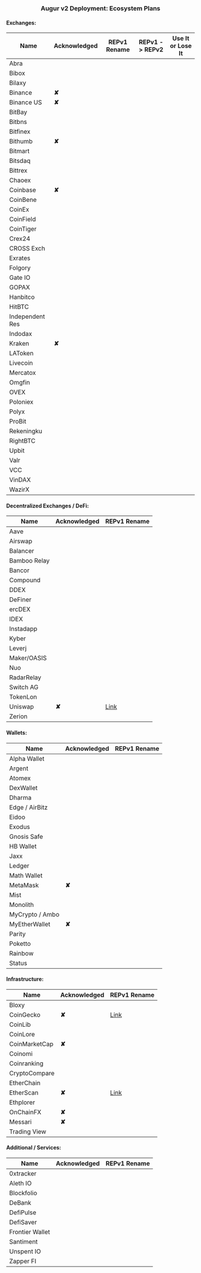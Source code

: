
### <center> Augur v2 Deployment: Ecosystem Plans</center>

####  Exchanges:

| Name            | Acknowledged | REPv1 Rename | REPv1 -> REPv2 | Use It or Lose It |
|-----------------|--------------|--------------|----------------|-------------------|
| Abra            |              |              |                |                   |
| Bibox           |              |              |                |                   |
| Bilaxy          |              |              |                |                   |
| Binance         |**✘**         |              |                |                   |
| Binance US      |**✘**         |              |                |                   |
| BitBay          |              |              |                |                   |
| Bitbns          |              |              |                |                   |
| Bitfinex        |              |              |                |                   |
| Bithumb         |**✘**         |              |                |                   |
| Bitmart         |              |              |                |                   |
| Bitsdaq         |              |              |                |                   |
| Bittrex         |              |              |                |                   |
| Chaoex          |              |              |                |                   |
| Coinbase        |**✘**         |              |                |                   |
| CoinBene        |              |              |                |                   |
| CoinEx          |              |              |                |                   |
| CoinField       |              |              |                |                   |
| CoinTiger       |              |              |                |                   |
| Crex24          |              |              |                |                   |
| CROSS Exch      |              |              |                |                   |
| Exrates         |              |              |                |                   |
| Folgory         |              |              |                |                   |
| Gate IO         |              |              |                |                   |
| GOPAX           |              |              |                |                   |
| Hanbitco        |              |              |                |                   |
| HitBTC          |              |              |                |                   |
| Independent Res |              |              |                |                   |
| Indodax         |              |              |                |                   |
| Kraken          |**✘**         |              |                |                   |
| LAToken         |              |              |                |                   |
| Livecoin        |              |              |                |                   |
| Mercatox        |              |              |                |                   |
| Omgfin          |              |              |                |                   |
| OVEX            |              |              |                |                   |
| Poloniex        |              |              |                |                   |
| Polyx           |              |              |                |                   |
| ProBit          |              |              |                |                   |
| Rekeningku      |              |              |                |                   |
| RightBTC        |              |              |                |                   |
| Upbit           |              |              |                |                   |
| Valr            |              |              |                |                   |
| VCC             |              |              |                |                   |
| VinDAX          |              |              |                |                   |
| WazirX          |              |              |                |                   |

#### Decentralized Exchanges / DeFi:

| Name            | Acknowledged | REPv1 Rename |
|-----------------|--------------|--------------|
| Aave            |              |              |
| Airswap         |              |              |
| Balancer        |              |              |
| Bamboo Relay    |              |              |
| Bancor          |              |              |
| Compound        |              |              |
| DDEX            |              |              |
| DeFiner         |              |              |
| ercDEX          |              |              |
| IDEX            |              |              |
| Instadapp       |              |              |
| Kyber           |              |              |
| Leverj          |              |              |
| Maker/OASIS     |              |              |
| Nuo             |              |              |
| RadarRelay      |              |              |
| Switch AG       |              |              |
| TokenLon        |              |              |
| Uniswap         |**✘**         |[Link](https://app.uniswap.org/#/swap)|
| Zerion          |              |              |

#### Wallets:

| Name            | Acknowledged | REPv1 Rename |
|-----------------|--------------|--------------|
| Alpha Wallet    |              |              |
| Argent          |              |              |
| Atomex          |              |              |
| DexWallet       |              |              |
| Dharma          |              |              |
| Edge / AirBitz  |              |              |
| Eidoo           |              |              |
| Exodus          |              |              |
| Gnosis Safe     |              |              |
| HB Wallet       |              |              |
| Jaxx            |              |              |
| Ledger          |              |              |
| Math Wallet     |              |              |
| MetaMask        |**✘**         |              |
| Mist            |              |              |
| Monolith        |              |              |
| MyCrypto / Ambo |              |              |
| MyEtherWallet   |**✘**         |              |
| Parity          |              |              |
| Poketto         |              |              |
| Rainbow         |              |              |
| Status          |              |              |


#### Infrastructure:

| Name           | Acknowledged | REPv1 Rename |
|----------------|--------------|--------------|
| Bloxy          |              |              |
| CoinGecko      |**✘**         |[Link](https://www.coingecko.com/en/coins/augur)|
| CoinLib        |              |              |
| CoinLore       |              |              |
| CoinMarketCap  |**✘**         |              |
| Coinomi        |              |              |
| Coinranking    |              |              |
| CryptoCompare  |              |              |
| EtherChain     |              |              |
| EtherScan      |**✘**         |[Link](https://etherscan.io/token/0x1985365e9f78359a9B6AD760e32412f4a445E862)|
| Ethplorer      |              |              |
| OnChainFX      |**✘**         |              |
| Messari        |**✘**         |              |
| Trading View   |              |              |

#### Additional / Services:

| Name                   | Acknowledged | REPv1 Rename |
|------------------------|--------------|--------------|
| 0xtracker              |              |              |
| Aleth IO               |              |              |
| Blockfolio             |              |              |
| DeBank                 |              |              |
| DefiPulse              |              |              |
| DefiSaver              |              |              |
| Frontier Wallet        |              |              |
| Santiment              |              |              |
| Unspent IO             |              |              |
| Zapper FI              |              |              |
